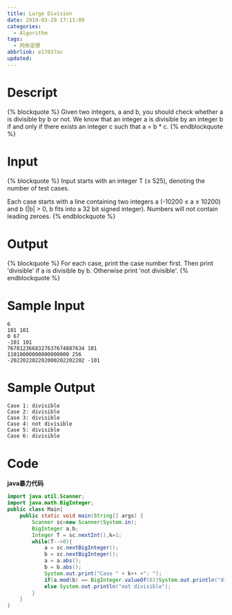 ```yaml
---
title: Large Division
date: 2019-03-29 17:11:09
categories:
  - Algorithm
tags:
  - 同余定理
abbrlink: e17037ac
updated:
---
```


# Descript
{% blockquote %}
Given two integers, a and b, you should check whether a is divisible by b or not. We know that an integer a is divisible by an integer b if and only if there exists an integer c such that a = b * c.
{% endblockquote %}
<!--more-->
# Input
{% blockquote %}
Input starts with an integer T (≤ 525), denoting the number of test cases.

Each case starts with a line containing two integers a (-10200 ≤ a ≤ 10200) and b (|b| > 0, b fits into a 32 bit signed integer). Numbers will not contain leading zeroes.
{% endblockquote %}
# Output
{% blockquote %}
For each case, print the case number first. Then print 'divisible' if a is divisible by b. Otherwise print 'not divisible'.
{% endblockquote %}
# Sample Input
```nohilight
6
101 101
0 67
-101 101
7678123668327637674887634 101
11010000000000000000 256
-202202202202000202202202 -101
```

# Sample Output
```nohilight
Case 1: divisible
Case 2: divisible
Case 3: divisible
Case 4: not divisible
Case 5: divisible
Case 6: divisible
```
# Code
**java暴力代码**
```java
import java.util.Scanner;
import java.math.BigInteger;
public class Main{
	public static void main(String[] args) {
		Scanner sc=new Scanner(System.in);
		BigInteger a,b;
		Integer T = sc.nextInt(),k=1;
		while(T-->0){
			a = sc.nextBigInteger();
			b = sc.nextBigInteger();
			a = a.abs();
			b = b.abs();
			System.out.print("Case " + k++ +": ");
			if(a.mod(b) == BigInteger.valueOf(0))System.out.println("divisible");
			else System.out.println("not divisible");
		}
	}
}
```
